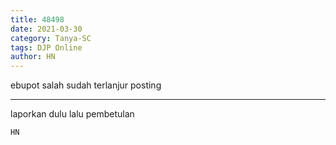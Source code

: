 ```yaml
---
title: 48498
date: 2021-03-30
category: Tanya-SC
tags: DJP Online
author: HN
---
```


ebupot salah sudah terlanjur posting

---

laporkan dulu lalu pembetulan

`HN`
